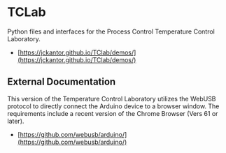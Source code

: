 # TCLab
Python files and interfaces for the Process Control Temperature Control Laboratory.

* [https://jckantor.github.io/TClab/demos/](https://jckantor.github.io/TClab/demos/)

## External Documentation

This version of the Temperature Control Laboratory utilizes the WebUSB protocol to directly connect the Arduino device
to a browser window. The requirements include a recent version of the Chrome Browser (Vers 61 or later).

* [https://github.com/webusb/arduino/](https://github.com/webusb/arduino/)
